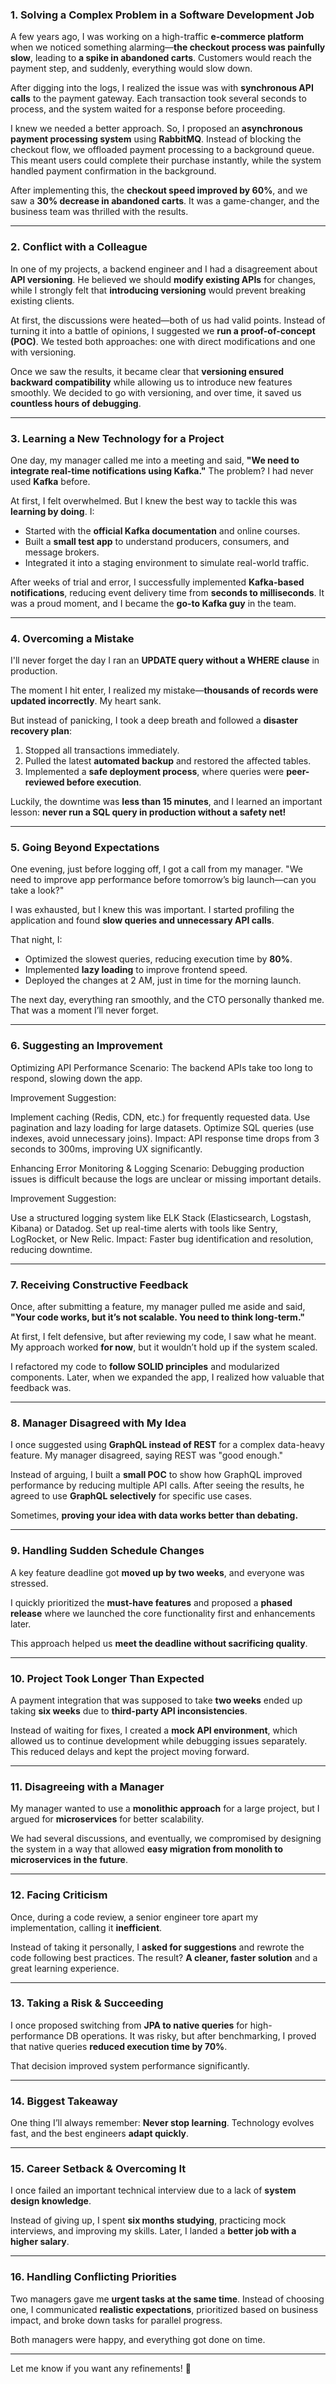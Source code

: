 ### **1. Solving a Complex Problem in a Software Development Job**  
A few years ago, I was working on a high-traffic **e-commerce platform** when we noticed something alarming—**the checkout process was painfully slow**, leading to **a spike in abandoned carts**. Customers would reach the payment step, and suddenly, everything would slow down.  

After digging into the logs, I realized the issue was with **synchronous API calls** to the payment gateway. Each transaction took several seconds to process, and the system waited for a response before proceeding.  

I knew we needed a better approach. So, I proposed an **asynchronous payment processing system** using **RabbitMQ**. Instead of blocking the checkout flow, we offloaded payment processing to a background queue. This meant users could complete their purchase instantly, while the system handled payment confirmation in the background.  

After implementing this, the **checkout speed improved by 60%**, and we saw a **30% decrease in abandoned carts**. It was a game-changer, and the business team was thrilled with the results.  

---

### **2. Conflict with a Colleague**  
In one of my projects, a backend engineer and I had a disagreement about **API versioning**. He believed we should **modify existing APIs** for changes, while I strongly felt that **introducing versioning** would prevent breaking existing clients.  

At first, the discussions were heated—both of us had valid points. Instead of turning it into a battle of opinions, I suggested we **run a proof-of-concept (POC)**. We tested both approaches: one with direct modifications and one with versioning.  

Once we saw the results, it became clear that **versioning ensured backward compatibility** while allowing us to introduce new features smoothly. We decided to go with versioning, and over time, it saved us **countless hours of debugging**.  

---

### **3. Learning a New Technology for a Project**  
One day, my manager called me into a meeting and said, **"We need to integrate real-time notifications using Kafka."** The problem? I had never used **Kafka** before.  

At first, I felt overwhelmed. But I knew the best way to tackle this was **learning by doing**. I:  
- Started with the **official Kafka documentation** and online courses.  
- Built a **small test app** to understand producers, consumers, and message brokers.  
- Integrated it into a staging environment to simulate real-world traffic.  

After weeks of trial and error, I successfully implemented **Kafka-based notifications**, reducing event delivery time from **seconds to milliseconds**. It was a proud moment, and I became the **go-to Kafka guy** in the team.  

---

### **4. Overcoming a Mistake**  
I'll never forget the day I ran an **UPDATE query without a WHERE clause** in production.  

The moment I hit enter, I realized my mistake—**thousands of records were updated incorrectly**. My heart sank.  

But instead of panicking, I took a deep breath and followed a **disaster recovery plan**:  
1. Stopped all transactions immediately.  
2. Pulled the latest **automated backup** and restored the affected tables.  
3. Implemented a **safe deployment process**, where queries were **peer-reviewed before execution**.  

Luckily, the downtime was **less than 15 minutes**, and I learned an important lesson: **never run a SQL query in production without a safety net!**  

---

### **5. Going Beyond Expectations**  
One evening, just before logging off, I got a call from my manager. "We need to improve app performance before tomorrow’s big launch—can you take a look?"  

I was exhausted, but I knew this was important. I started profiling the application and found **slow queries and unnecessary API calls**.  

That night, I:  
- Optimized the slowest queries, reducing execution time by **80%**.  
- Implemented **lazy loading** to improve frontend speed.  
- Deployed the changes at 2 AM, just in time for the morning launch.  

The next day, everything ran smoothly, and the CTO personally thanked me. That was a moment I’ll never forget.  

---

### **6. Suggesting an Improvement**  
Optimizing API Performance
Scenario: The backend APIs take too long to respond, slowing down the app.

Improvement Suggestion:

Implement caching (Redis, CDN, etc.) for frequently requested data.
Use pagination and lazy loading for large datasets.
Optimize SQL queries (use indexes, avoid unnecessary joins).
Impact: API response time drops from 3 seconds to 300ms, improving UX significantly.

Enhancing Error Monitoring & Logging
Scenario: Debugging production issues is difficult because the logs are unclear or missing important details.

Improvement Suggestion:

Use a structured logging system like ELK Stack (Elasticsearch, Logstash, Kibana) or Datadog.
Set up real-time alerts with tools like Sentry, LogRocket, or New Relic.
Impact: Faster bug identification and resolution, reducing downtime. 

---

### **7. Receiving Constructive Feedback**  
Once, after submitting a feature, my manager pulled me aside and said, **"Your code works, but it’s not scalable. You need to think long-term."**  

At first, I felt defensive, but after reviewing my code, I saw what he meant. My approach worked **for now**, but it wouldn’t hold up if the system scaled.  

I refactored my code to **follow SOLID principles** and modularized components. Later, when we expanded the app, I realized how valuable that feedback was.  

---

### **8. Manager Disagreed with My Idea**  
I once suggested using **GraphQL instead of REST** for a complex data-heavy feature. My manager disagreed, saying REST was "good enough."  

Instead of arguing, I built a **small POC** to show how GraphQL improved performance by reducing multiple API calls. After seeing the results, he agreed to use **GraphQL selectively** for specific use cases.  

Sometimes, **proving your idea with data works better than debating.**  

---

### **9. Handling Sudden Schedule Changes**  
A key feature deadline got **moved up by two weeks**, and everyone was stressed.  

I quickly prioritized the **must-have features** and proposed a **phased release** where we launched the core functionality first and enhancements later.  

This approach helped us **meet the deadline without sacrificing quality**.  

---

### **10. Project Took Longer Than Expected**  
A payment integration that was supposed to take **two weeks** ended up taking **six weeks** due to **third-party API inconsistencies**.  

Instead of waiting for fixes, I created a **mock API environment**, which allowed us to continue development while debugging issues separately. This reduced delays and kept the project moving forward.  

---

### **11. Disagreeing with a Manager**  
My manager wanted to use a **monolithic approach** for a large project, but I argued for **microservices** for better scalability.  

We had several discussions, and eventually, we compromised by designing the system in a way that allowed **easy migration from monolith to microservices in the future**.  

---

### **12. Facing Criticism**  
Once, during a code review, a senior engineer tore apart my implementation, calling it **inefficient**.  

Instead of taking it personally, I **asked for suggestions** and rewrote the code following best practices. The result? **A cleaner, faster solution** and a great learning experience.  

---

### **13. Taking a Risk & Succeeding**  
I once proposed switching from **JPA to native queries** for high-performance DB operations. It was risky, but after benchmarking, I proved that native queries **reduced execution time by 70%**.  

That decision improved system performance significantly.  

---

### **14. Biggest Takeaway**  
One thing I’ll always remember: **Never stop learning**. Technology evolves fast, and the best engineers **adapt quickly**.  

---

### **15. Career Setback & Overcoming It**  
I once failed an important technical interview due to a lack of **system design knowledge**.  

Instead of giving up, I spent **six months studying**, practicing mock interviews, and improving my skills. Later, I landed a **better job with a higher salary**.  

---

### **16. Handling Conflicting Priorities**  
Two managers gave me **urgent tasks at the same time**. Instead of choosing one, I communicated **realistic expectations**, prioritized based on business impact, and broke down tasks for parallel progress.  

Both managers were happy, and everything got done on time.  

---

Let me know if you want any refinements! 🚀